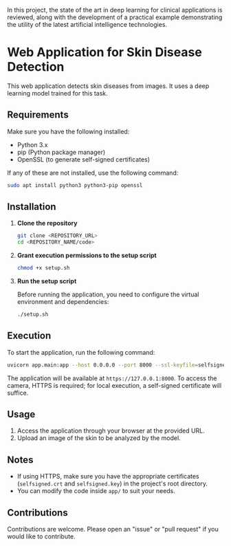 In this project, the state of the art in deep learning for clinical applications is reviewed, along with the development of a practical example demonstrating the utility of the latest artificial intelligence technologies.

# Web Application for Skin Disease Detection

This web application detects skin diseases from images. It uses a deep learning model trained for this task.

## Requirements

Make sure you have the following installed:

- Python 3.x
- pip (Python package manager)
- OpenSSL (to generate self-signed certificates)

If any of these are not installed, use the following command:
```bash
sudo apt install python3 python3-pip openssl
```

## Installation

1. **Clone the repository**

   ```bash
   git clone <REPOSITORY_URL>
   cd <REPOSITORY_NAME/code>
   ```

2. **Grant execution permissions to the setup script**

   ```bash
   chmod +x setup.sh
   ```

3. **Run the setup script**

   Before running the application, you need to configure the virtual environment and dependencies:

   ```bash
   ./setup.sh
   ```

## Execution

To start the application, run the following command:

```bash
uvicorn app.main:app --host 0.0.0.0 --port 8000 --ssl-keyfile=selfsigned.key --ssl-certfile=selfsigned.crt
```

The application will be available at `https://127.0.0.1:8000`. To access the camera, HTTPS is required; for local execution, a self-signed certificate will suffice.

## Usage

1. Access the application through your browser at the provided URL.
2. Upload an image of the skin to be analyzed by the model.

## Notes

- If using HTTPS, make sure you have the appropriate certificates (`selfsigned.crt` and `selfsigned.key`) in the project's root directory.
- You can modify the code inside `app/` to suit your needs.

## Contributions

Contributions are welcome. Please open an "issue" or "pull request" if you would like to contribute. 

